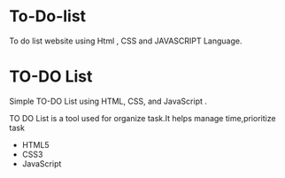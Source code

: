 # To-Do-list
To do list website using Html , CSS and JAVASCRIPT Language.

<h1>TO-DO List</h1>

<p>Simple TO-DO List using HTML, CSS, and JavaScript .</p>


<p>TO DO List is a tool used for organize task.It helps manage time,prioritize task </p>


<ul>
  <li>HTML5</li>
  <li>CSS3</li>
  <li>JavaScript</li>
</ul>
